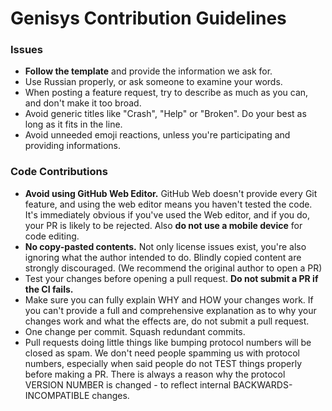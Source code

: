 # Genisys Contribution Guidelines

### Issues

- **Follow the template** and provide the information we ask for.
- Use Russian properly, or ask someone to examine your words.
- When posting a feature request, try to describe as much as you can, and don't make it too broad.
- Avoid generic titles like "Crash", "Help" or "Broken". Do your best as long as it fits in the line.
- Avoid unneeded emoji reactions, unless you're participating and providing informations.

### Code Contributions

- **Avoid using GitHub Web Editor.** GitHub Web doesn't provide every Git feature, and using the web editor means you haven't tested the code. It's immediately obvious if you've used the Web editor, and if you do, your PR is likely to be rejected. Also **do not use a mobile device** for code editing.
- **No copy-pasted contents.** Not only license issues exist, you're also ignoring what the author intended to do. Blindly copied content are strongly discouraged. (We recommend the original author to open a PR)
- Test your changes before opening a pull request. **Do not submit a PR if the CI fails.**
- Make sure you can fully explain WHY and HOW your changes work. If you can't provide a full and comprehensive explanation as to why your changes work and what the effects are, do not submit a pull request.
- One change per commit. Squash redundant commits.
- Pull requests doing little things like bumping protocol numbers will be closed as spam. We don't need people spamming us with protocol numbers, especially when said people do not TEST things properly before making a PR. There is always a reason why the protocol VERSION NUMBER is changed - to reflect internal BACKWARDS-INCOMPATIBLE changes.
